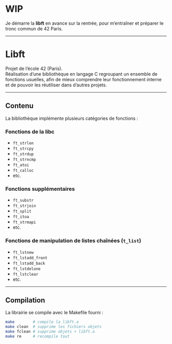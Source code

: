 # WIP

Je démarre la **libft** en avance sur la rentrée, pour m’entraîner et préparer le tronc commun de 42 Paris.

---

# Libft

Projet de l’école 42 (Paris).  
Réalisation d’une bibliothèque en langage C regroupant un ensemble de fonctions usuelles, afin de mieux comprendre leur fonctionnement interne et de pouvoir les réutiliser dans d’autres projets.

---

## Contenu

La bibliothèque implémente plusieurs catégories de fonctions :

### Fonctions de la libc
- `ft_strlen`
- `ft_strcpy`
- `ft_strdup`
- `ft_strncmp`
- `ft_atoi`
- `ft_calloc`
- etc.

### Fonctions supplémentaires
- `ft_substr`
- `ft_strjoin`
- `ft_split`
- `ft_itoa`
- `ft_strmapi`
- etc.

### Fonctions de manipulation de listes chaînées (`t_list`)
- `ft_lstnew`
- `ft_lstadd_front`
- `ft_lstadd_back`
- `ft_lstdelone`
- `ft_lstclear`
- etc.

---

## Compilation

La librairie se compile avec le Makefile fourni :

```bash
make        # compile la libft.a
make clean  # supprime les fichiers objets
make fclean # supprime objets + libft.a
make re     # recompile tout
